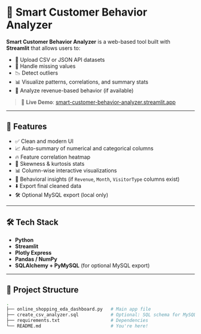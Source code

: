 # 🧠 Smart Customer Behavior Analyzer

**Smart Customer Behavior Analyzer** is a web-based tool built with **Streamlit** that allows users to:

- 📂 Upload CSV or JSON API datasets
- 🧹 Handle missing values
- 📉 Detect outliers
- 📊 Visualize patterns, correlations, and summary stats
- 🎯 Analyze revenue-based behavior (if available)

> 🔗 **Live Demo**: [smart-customer-behavior-analyzer.streamlit.app](https://smart-customer-behavior-analyzer.streamlit.app)

---

## 🚀 Features

- ✅ Clean and modern UI
- 📈 Auto-summary of numerical and categorical columns
- 🔥 Feature correlation heatmap
- 🧠 Skewness & kurtosis stats
- 📊 Column-wise interactive visualizations
- 🎯 Behavioral insights (if `Revenue`, `Month`, `VisitorType` columns exist)
- ⬇️ Export final cleaned data
- 🛠️ Optional MySQL export (local only)

---

## 🛠️ Tech Stack

- **Python**
- **Streamlit**
- **Plotly Express**
- **Pandas / NumPy**
- **SQLAlchemy + PyMySQL** (for optional MySQL export)

---

## 📂 Project Structure

```bash
.
├── online_shopping_eda_dashboard.py   # Main app file
├── create_csv_analyzer.sql            # Optional: SQL schema for MySQL
├── requirements.txt                   # Dependencies
└── README.md                          # You're here!
